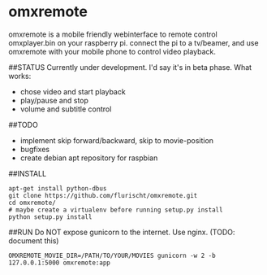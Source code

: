 # omxremote
omxremote is a mobile friendly webinterface to remote control omxplayer.bin on your raspberry pi. connect the pi to a tv/beamer, and use omxremote with your mobile phone to control video playback.

##STATUS
Currently under development. I'd say it's in beta phase.
What works:
 - chose video and start playback
 - play/pause and stop
 - volume and subtitle control

##TODO
 - implement skip forward/backward, skip to movie-position
 - bugfixes
 - create debian apt repository for raspbian 

##INSTALL
```
apt-get install python-dbus
git clone https://github.com/flurischt/omxremote.git
cd omxremote/
# maybe create a virtualenv before running setup.py install
python setup.py install
```
##RUN
Do NOT expose gunicorn to the internet. Use nginx. (TODO: document this)

```OMXREMOTE_MOVIE_DIR=/PATH/TO/YOUR/MOVIES gunicorn -w 2 -b 127.0.0.1:5000 omxremote:app```
